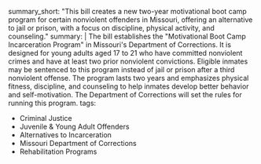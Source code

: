 summary_short: "This bill creates a new two-year motivational boot camp program for certain nonviolent offenders in Missouri, offering an alternative to jail or prison, with a focus on discipline, physical activity, and counseling."
summary: |
  The bill establishes the "Motivational Boot Camp Incarceration Program" in Missouri's Department of Corrections. It is designed for young adults aged 17 to 21 who have committed nonviolent crimes and have at least two prior nonviolent convictions. Eligible inmates may be sentenced to this program instead of jail or prison after a third nonviolent offense. The program lasts two years and emphasizes physical fitness, discipline, and counseling to help inmates develop better behavior and self-motivation. The Department of Corrections will set the rules for running this program.
tags:
  - Criminal Justice
  - Juvenile & Young Adult Offenders
  - Alternatives to Incarceration
  - Missouri Department of Corrections
  - Rehabilitation Programs
